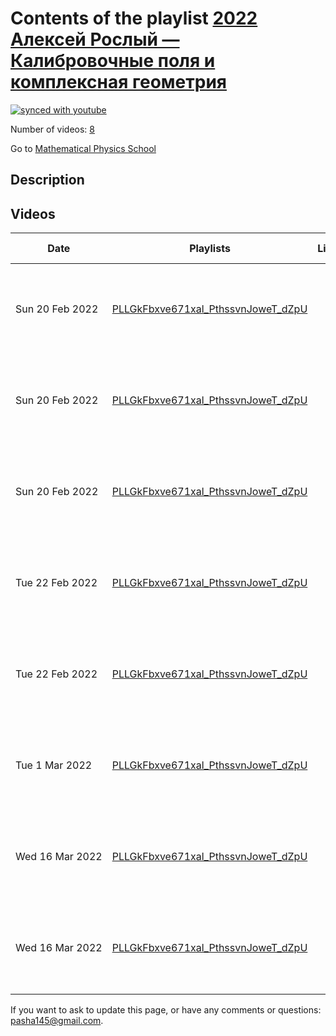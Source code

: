 # Contents of the playlist [2022 Алексей Рослый — Калибровочные поля и комплексная геометрия](https://www.youtube.com/playlist?list=PLLGkFbxve671xal_PthssvnJoweT_dZpU)

[![synced with youtube](https://img.shields.io/github/last-commit/mathphysschool/mathphysschool.github.io/autoupdate1?label=synced%20with%20youtube)](https://github.com/mathphysschool/mathphysschool.github.io/commits/autoupdate1)

Number of videos: [8](#videos)

Go to [Mathematical Physics School](../README.md)

## Description



## Videos

|Date|Playlists|Links|Video title|
|---|---|---|---|
| Sun&nbsp;20&nbsp;Feb&nbsp;2022 | [PLLGkFbxve671xal_PthssvnJoweT_dZpU](../playlists/PLLGkFbxve671xal_PthssvnJoweT_dZpU "2022 Алексей Рослый — Калибровочные поля и комплексная геометрия") |  | [[**e**](https://studio.youtube.com/video/dDkhZCvt1gg/edit "Edit")] [Алексей Рослый — Системы Хитчина 1](https://www.youtube.com/watch?v=dDkhZCvt1gg&list=PLLGkFbxve671xal_PthssvnJoweT_dZpU) |
| Sun&nbsp;20&nbsp;Feb&nbsp;2022 | [PLLGkFbxve671xal_PthssvnJoweT_dZpU](../playlists/PLLGkFbxve671xal_PthssvnJoweT_dZpU "2022 Алексей Рослый — Калибровочные поля и комплексная геометрия") |  | [[**e**](https://studio.youtube.com/video/JSbD8Iy-RLI/edit "Edit")] [Алексей Рослый — Системы Хитчина 2](https://www.youtube.com/watch?v=JSbD8Iy-RLI&list=PLLGkFbxve671xal_PthssvnJoweT_dZpU) |
| Sun&nbsp;20&nbsp;Feb&nbsp;2022 | [PLLGkFbxve671xal_PthssvnJoweT_dZpU](../playlists/PLLGkFbxve671xal_PthssvnJoweT_dZpU "2022 Алексей Рослый — Калибровочные поля и комплексная геометрия") |  | [[**e**](https://studio.youtube.com/video/MXtZ_YIf_Ig/edit "Edit")] [Алексей Рослый — Системы Хитчина 3](https://www.youtube.com/watch?v=MXtZ_YIf_Ig&list=PLLGkFbxve671xal_PthssvnJoweT_dZpU) |
| Tue&nbsp;22&nbsp;Feb&nbsp;2022 | [PLLGkFbxve671xal_PthssvnJoweT_dZpU](../playlists/PLLGkFbxve671xal_PthssvnJoweT_dZpU "2022 Алексей Рослый — Калибровочные поля и комплексная геометрия") |  | [[**e**](https://studio.youtube.com/video/fCG5vC3zdDU/edit "Edit")] [Алексей Рослый — Системы Хитчина 4-1](https://www.youtube.com/watch?v=fCG5vC3zdDU&list=PLLGkFbxve671xal_PthssvnJoweT_dZpU) |
| Tue&nbsp;22&nbsp;Feb&nbsp;2022 | [PLLGkFbxve671xal_PthssvnJoweT_dZpU](../playlists/PLLGkFbxve671xal_PthssvnJoweT_dZpU "2022 Алексей Рослый — Калибровочные поля и комплексная геометрия") |  | [[**e**](https://studio.youtube.com/video/RUfYBCfQavI/edit "Edit")] [Алексей Рослый — Системы Хитчина 4-2](https://www.youtube.com/watch?v=RUfYBCfQavI&list=PLLGkFbxve671xal_PthssvnJoweT_dZpU) |
| Tue&nbsp;1&nbsp;Mar&nbsp;2022 | [PLLGkFbxve671xal_PthssvnJoweT_dZpU](../playlists/PLLGkFbxve671xal_PthssvnJoweT_dZpU "2022 Алексей Рослый — Калибровочные поля и комплексная геометрия") |  | [[**e**](https://studio.youtube.com/video/UZx8cmxl2BQ/edit "Edit")] [Алексей Рослый — Системы Хитчина 5](https://www.youtube.com/watch?v=UZx8cmxl2BQ&list=PLLGkFbxve671xal_PthssvnJoweT_dZpU) |
| Wed&nbsp;16&nbsp;Mar&nbsp;2022 | [PLLGkFbxve671xal_PthssvnJoweT_dZpU](../playlists/PLLGkFbxve671xal_PthssvnJoweT_dZpU "2022 Алексей Рослый — Калибровочные поля и комплексная геометрия") |  | [[**e**](https://studio.youtube.com/video/Lq2FiC0R6U4/edit "Edit")] [Алексей Рослый — Системы Хитчина 6](https://www.youtube.com/watch?v=Lq2FiC0R6U4&list=PLLGkFbxve671xal_PthssvnJoweT_dZpU) |
| Wed&nbsp;16&nbsp;Mar&nbsp;2022 | [PLLGkFbxve671xal_PthssvnJoweT_dZpU](../playlists/PLLGkFbxve671xal_PthssvnJoweT_dZpU "2022 Алексей Рослый — Калибровочные поля и комплексная геометрия") |  | [[**e**](https://studio.youtube.com/video/lZj_LnFxFFI/edit "Edit")] [Алексей Рослый — Системы Хитчина 7](https://www.youtube.com/watch?v=lZj_LnFxFFI&list=PLLGkFbxve671xal_PthssvnJoweT_dZpU) |


 If you want to ask to update this page, or have any comments or questions: <pasha145@gmail.com>.